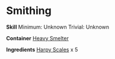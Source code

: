 <!-- TITLE: Sheet Of Harpy Scales -->
<!-- SUBTITLE:  -->
# Smithing
**Skill**
Minimum: Unknown
Trivial: Unknown

**Container**
[Heavy Smelter](heavy-smelter)

**Ingredients**
[Harpy Scales](harpy-scales) x 5